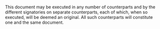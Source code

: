 This document may be executed in any number of counterparts and by the different signatories on separate counterparts, each of which, when so executed, will be deemed an original.  All such counterparts will constitute one and the same document.